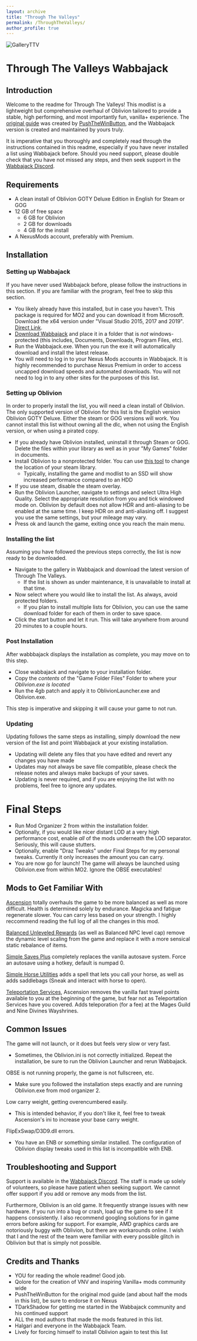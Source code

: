 ```yaml
---
layout: archive
title: "Through The Valleys"
permalink: /ThroughTheValleys/
author_profile: true
---
```

![GalleryTTV](https://github.com/Drazden/DrazSite/blob/main/Images/GalleryTTV.png?raw=true)

# Through The Valleys Wabbajack

## Introduction

Welcome to the readme for Through The Valleys! This modlist is a lightweight but comprehensive overhaul of Oblivion tailored to provide a stable, high performing, and most importantly fun, vanilla+ experience. The [original guide](https://www.nexusmods.com/oblivion/mods/51105?tab=description) was created by [PushTheWinButton](https://www.nexusmods.com/oblivion/users/13822205), and the Wabbajack version is created and maintained by yours truly.

It is imperative that you thoroughly and completely read through the instructions contained in this readme, especially if you have never installed a list using Wabbajack before. Should you need support, please double check that you have not missed any steps, and then seek support in the [Wabbajack Discord](https://discord.gg/wabbajack).

## Requirements

* A clean install of Oblivion GOTY Deluxe Edition in English for Steam or GOG
* 12 GB of free space
  * 6 GB for Oblivion
  * 2 GB for downloads
  * 4 GB for the install
* A NexusMods account, preferably with Premium.

## Installation

### Setting up Wabbajack

If you have never used Wabbajack before, please follow the instructions in this section. If you are familiar with the program, feel free to skip this section.

* You likely already have this installed, but in case you haven't. This package is required for MO2 and you can download it from Microsoft. Download the x64 version under "Visual Studio 2015, 2017 and 2019". [Direct Link](https://aka.ms/vs/16/release/vc_redist.x64.exe).
* [Download Wabbajack](https://github.com/wabbajack-tools/wabbajack/releases/download/2.5.2.1/Wabbajack.exe) and place it in a folder that is *not* windows-protected (this includes, Documents, Downloads, Program Files, etc). 
* Run the Wabbajack.exe. When you run the exe it will automatically download and install the latest release.
* You will need to log in to your Nexus Mods accounts in Wabbajack. It is highly recommended to purchase Nexus Premium in order to access uncapped download speeds and automated downloads. You will not need to log in to any other sites for the purposes of this list.

### Setting up Oblivion

In order to properly install the list, you will need a clean install of Oblivion. The only supported version of Oblivion for this list is the English version Oblivion GOTY Deluxe. Either the steam or GOG versions will work. You cannot install this list without owning all the dlc, when not using the English version, or when using a pirated copy.

* If you already have Oblivion installed, uninstall it through Steam or GOG. Delete the files within your library as well as in your "My Games" folder in documents.
* Install Oblivion to a nonprotected folder. You can use [this tool](https://github.com/LostDragonist/steam-library-setup-tool/wiki/Usage-Guide) to change the location of your steam library.
  * Typically, installing the game and modlist to an SSD will show increased performance compared to an HDD
* If you use steam, disable the steam overlay.
* Run the Oblivion Launcher, navigate to settings and select Ultra High Quality. Select the appropriate resolution from you and tick windowed mode on. Oblivion by default does not allow HDR and anti-aliasing to be enabled at the same time. I keep HDR on and anti-aliasing off. I suggest you use the same settings, but your mileage may vary.
* Press ok and launch the game, exiting once you reach the main menu.

### Installing the list

Assuming you have followed the previous steps correctly, the list is now ready to be downloaded.

* Navigate to the gallery in Wabbajack and download the latest version of Through The Valleys. 
  * If the list is shown as under maintenance, it is unavailable to install at that time.
* Now select where you would like to install the list. As always, avoid protected folders. 
  * If you plan to install multiple lists for Oblivion, you can use the same download folder for each of them in order to save space.
* Click the start button and let it run. This will take anywhere from around 20 minutes to a couple hours.

### Post Installation

After wabbbajack displays the installation as complete, you may move on to this step.

* Close wabbajack and navigate to your installation folder.
* Copy the *contents* of the "Game Folder Files" Folder to where your *Oblivion.exe is located*
* Run the 4gb patch and apply it to OblivionLauncher.exe and Oblivion.exe.

This step is imperative and skipping it will cause your game to not run.

### Updating

Updating follows the same steps as installing, simply download the new version of the list and point Wabbajack at your existing installation.

* Updating will delete any files that you have edited and revert any changes you have made
* Updates may not always be save file compatible, please check the release notes and always make backups of your saves.
* Updating is never required, and if you are enjoying the list with no problems, feel free to ignore any updates.


# Final Steps

* Run Mod Organizer 2 from within the installation folder.
* Optionally, if you would like nicer distant LOD at a very high performance cost, enable *all* of the mods underneath the LOD separator. Seriously, this will cause stutters.
* Optionally, enable "Draz Tweaks" under Final Steps for my personal tweaks. Currently it only increases the amount you can carry.
* You are now go for launch! The game will always be launched using Oblivion.exe from within MO2. Ignore the OBSE executables!

## Mods to Get Familiar With

[Ascension](https://www.nexusmods.com/oblivion/mods/50237) totally overhauls the game to be more balanced as well as more difficult. Health is determined solely by endurance. Magicka and fatigue regenerate slower. You can carry less based on your strength. I highly reccommend reading the full log of all the changes in this mod.

[Balanced Unleveled Rewards](https://www.nexusmods.com/oblivion/mods/51050/) (as well as Balanced NPC level cap) remove the dynamic level scaling from the game and replace it with a more sensical static rebalance of items.

[Simple Saves Plus](https://www.nexusmods.com/oblivion/mods/51122) completely replaces the vanilla autosave system. Force an autosave using a hotkey, default is numpad 0.

[Simple Horse Utilities](https://www.nexusmods.com/oblivion/mods/51197) adds a spell that lets you call your horse, as well as adds saddlebags (Sneak and interact with horse to open).

[Teleportation Services](https://www.nexusmods.com/oblivion/mods/50141), Ascension removes the vanilla fast travel points available to you at the beginning of the game, but fear not as Teleportation Services have you covered. Adds teleporation (for a fee) at the Mages Guild and Nine Divines Wayshrines.


## Common Issues

The game will not launch, or it does but feels very slow or very fast.

* Sometimes, the Oblivion.ini is not correctly initialized. Repeat the installation, be sure to run the Oblivion Launcher and rerun Wabbajack.

OBSE is not running properly, the game is not fullscreen, etc.

* Make sure you followed the installation steps exactly and are running Oblivion.exe from mod organizer 2.

Low carry weight, getting overencumbered easily.

* This is intended behavior, if you don't like it, feel free to tweak Ascension's ini to increase your base carry weight.

FlipExSwap/D3D9.dll errors.

* You have an ENB or something similar installed. The configuration of Oblivion display tweaks used in this list is incompatible with ENB.

## Troubleshooting and Support

Support is available in the [Wabbajack Discord](https://discord.gg/wabbajack). The staff is made up solely of volunteers, so please have patient when seeking support. We cannot offer support if you add or remove any mods from the list.

Furthermore, Oblivion is an old game. It frequently strange issues with new hardware. If you run into a bug or crash, load up the game to see if it happens consistently. I also recommend googling solutions for in game errors before asking for support. For example, AMD graphics cards are notoriously buggy with Oblivion, but there are workarounds online. I wish that I and the rest of the team were familiar with every possible glitch in Oblivion but that is simply not possible.


## Credits and Thanks

* YOU for reading the whole readme! Good job.
* Qolore for the creation of VNV and inspiring Vanilla+ mods community wide
* PushTheWinButton for the original mod guide (and about half the mods in this list), be sure to endorse it on Nexus
* TDarkShadow for getting me started in the Wabbajack community and his continued support
* ALL the mod authors that made the mods featured in this list.
* Halgari and everyone in the Wabbajack Team.
* Lively for forcing himself to install Oblivion again to test this list
